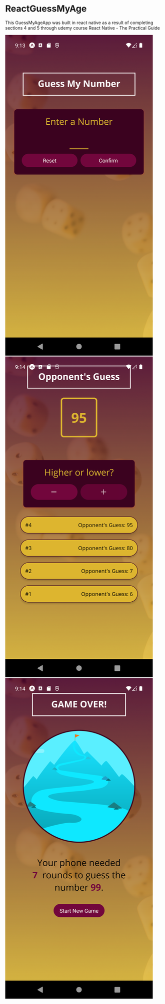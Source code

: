 # ReactGuessMyAge

This GuessMyAgeApp was built in react native as a result of completing sections 4 and 5 through udemy course React Native - The Practical Guide

![alt text](https://github.com/sekne18/ReactGuessMyAge/blob/main/assets/sc1.png?raw=true)
![alt text](https://github.com/sekne18/ReactGuessMyAge/blob/main/assets/sc2.png?raw=true)
![alt text](https://github.com/sekne18/ReactGuessMyAge/blob/main/assets/sc3.png?raw=true)
